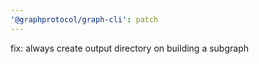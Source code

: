 ```yaml
---
'@graphprotocol/graph-cli': patch
---
```


fix: always create output directory on building a subgraph
